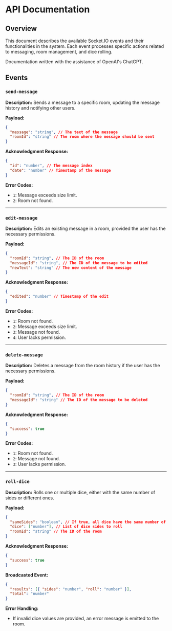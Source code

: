 # API Documentation

## Overview

This document describes the available Socket.IO events and their functionalities in the system. Each event processes specific actions related to messaging, room management, and dice rolling.

Documentation written with the assistance of OpenAI's ChatGPT.

## Events

### `send-message`

**Description:**
Sends a message to a specific room, updating the message history and notifying other users.

**Payload:**

```json
{
  "message": "string", // The text of the message
  "roomId": "string" // The room where the message should be sent
}
```

**Acknowledgment Response:**

```json
{
  "id": "number", // The message index
  "date": "number" // Timestamp of the message
}
```

**Error Codes:**

- `1`: Message exceeds size limit.
- `2`: Room not found.

---

### `edit-message`

**Description:**
Edits an existing message in a room, provided the user has the necessary permissions.

**Payload:**

```json
{
  "roomId": "string", // The ID of the room
  "messageId": "string", // The ID of the message to be edited
  "newText": "string" // The new content of the message
}
```

**Acknowledgment Response:**

```json
{
  "edited": "number" // Timestamp of the edit
}
```

**Error Codes:**

- `1`: Room not found.
- `2`: Message exceeds size limit.
- `3`: Message not found.
- `4`: User lacks permission.

---

### `delete-message`

**Description:**
Deletes a message from the room history if the user has the necessary permissions.

**Payload:**

```json
{
  "roomId": "string", // The ID of the room
  "messageId": "string" // The ID of the message to be deleted
}
```

**Acknowledgment Response:**

```json
{
  "success": true
}
```

**Error Codes:**

- `1`: Room not found.
- `2`: Message not found.
- `3`: User lacks permission.

---

### `roll-dice`

**Description:**
Rolls one or multiple dice, either with the same number of sides or different ones.

**Payload:**

```json
{
  "sameSides": "boolean", // If true, all dice have the same number of sides
  "dice": ["number"], // List of dice sides to roll
  "roomId": "string" // The ID of the room
}
```

**Acknowledgment Response:**

```json
{
  "success": true
}
```

**Broadcasted Event:**

```json
{
  "results": [{ "sides": "number", "roll": "number" }],
  "total": "number"
}
```

**Error Handling:**

- If invalid dice values are provided, an error message is emitted to the room.
